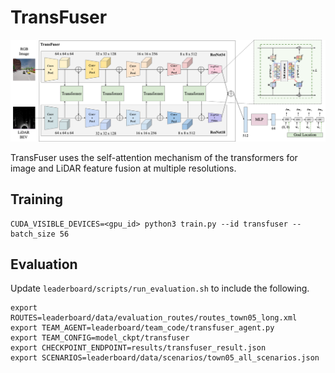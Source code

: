 # TransFuser

<p align="center"> <img src="assets/model.png"> </p>

TransFuser uses the self-attention mechanism of the transformers for image and LiDAR feature fusion at multiple resolutions.

## Training
```Shell
CUDA_VISIBLE_DEVICES=<gpu_id> python3 train.py --id transfuser --batch_size 56
```

## Evaluation
Update ```leaderboard/scripts/run_evaluation.sh``` to include the following.
```
export ROUTES=leaderboard/data/evaluation_routes/routes_town05_long.xml
export TEAM_AGENT=leaderboard/team_code/transfuser_agent.py
export TEAM_CONFIG=model_ckpt/transfuser
export CHECKPOINT_ENDPOINT=results/transfuser_result.json
export SCENARIOS=leaderboard/data/scenarios/town05_all_scenarios.json
```
